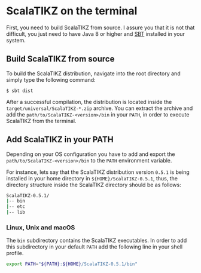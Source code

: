 # ScalaTIKZ on the terminal

First, you need to build ScalaTIKZ from source. I assure you that it is not that difficult, you just need to have Java 8 or higher and [SBT](http://www.scala-sbt.org/) installed in your system.
 
## Build ScalaTIKZ from source

To build the ScalaTIKZ distribution, navigate into the root directory and simply type the following command:

```
$ sbt dist
```

After a successful compilation, the distribution is located inside the `target/universal/ScalaTIKZ-*.zip` archive. You can extract the archive and add the `path/to/ScalaTIKZ-<version>/bin` in your `PATH`, in order to execute ScalaTIKZ from the terminal.

## Add ScalaTIKZ in your PATH

Depending on your OS configuration you have to add and export the `path/to/ScalaTIKZ-<version>/bin` to the `PATH` environment variable.

For instance, lets say that the ScalaTIKZ distribution version `0.5.1` is being installed in your home directory in `${HOME}/ScalaTIKZ-0.5.1`, thus, the directory structure inside the ScalaTIKZ directory should be as follows:

```bash
ScalaTIKZ-0.5.1/
|-- bin
|-- etc
|-- lib
```

### Linux, Unix and macOS

The `bin` subdirectory contains the ScalaTIKZ executables. In order to add this subdirectory in your default `PATH` add the following line in your shell profile.

```bash
export PATH="${PATH}:${HOME}/ScalaTIKZ-0.5.1/bin"
```
